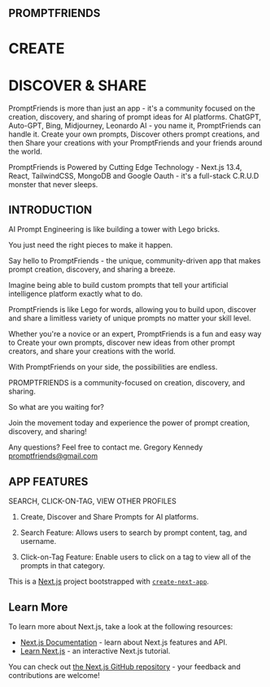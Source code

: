 ## PROMPTFRIENDS

# CREATE
# DISCOVER & SHARE

PromptFriends is more than just an app - it's a community focused on the creation, discovery, and sharing of prompt ideas for AI platforms. ChatGPT, Auto-GPT, Bing, Midjourney, Leonardo AI - you name it, PromptFriends can handle it.
Create your own prompts, Discover others prompt creations, and then Share your creations with your PromptFriends and your friends around the world.  

PromptFriends is Powered by Cutting Edge Technology - Next.js 13.4, React, TailwindCSS, MongoDB and Google Oauth - it's a full-stack C.R.U.D monster that never sleeps.

## INTRODUCTION
AI Prompt Engineering is like building a tower with Lego bricks. 

You just need the right pieces to make it happen.  

Say hello to PromptFriends - the unique, community-driven app that makes prompt creation, discovery, and sharing a breeze. 

Imagine being able to build custom prompts that tell your artificial intelligence platform exactly what to do. 

PromptFriends is like Lego for words, allowing you to build upon, discover and share a limitless variety of unique prompts no matter your skill level. 

Whether you're a novice or an expert, PromptFriends is a fun and easy way to Create your own prompts, discover new ideas from other prompt creators, and share your creations with the world. 

With PromptFriends on your side, the possibilities are endless.

PROMPTFRIENDS is a community-focused on creation, discovery, and sharing. 

So what are you waiting for? 

Join the movement today and experience the power of prompt creation, discovery, and sharing!

Any questions?
Feel free to contact me.
Gregory Kennedy promptfriends@gmail.com

## APP FEATURES

SEARCH, CLICK-ON-TAG, VIEW OTHER PROFILES

1. Create, Discover and Share Prompts for AI platforms.

2. Search Feature: Allows users to search by prompt content, tag, and username. 

3. Click-on-Tag Feature: Enable users to click on a tag to view all of the prompts in that category.


This is a [Next.js](https://nextjs.org/) project bootstrapped with [`create-next-app`](https://github.com/vercel/next.js/tree/canary/packages/create-next-app).


## Learn More

To learn more about Next.js, take a look at the following resources:

- [Next.js Documentation](https://nextjs.org/docs) - learn about Next.js features and API.
- [Learn Next.js](https://nextjs.org/learn) - an interactive Next.js tutorial.

You can check out [the Next.js GitHub repository](https://github.com/vercel/next.js/) - your feedback and contributions are welcome!



